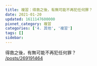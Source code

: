 ```yaml
---
title: 複習：得救之後，有無可能不再犯任何罪？
date: 2021-01-20
updated: 1611147600000
pixnet_category: 複習
categories: ['4. 其他', '複習']
tags: []
sidebar: 
---
```


<p>得救之後，有無可能不再犯任何罪？<br/>
<a href="/posts/269191464" target="_blank">/posts/269191464</a></p>
<p> </p>
